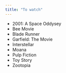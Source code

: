 ```yaml
---
title: "To watch"
---
```


* 2001: A Space Oddysey
* Bee Movie
* Blade Runner
* Garfield: The Movie
* Interstellar
* Moana
* Pulp Fiction
* Toy Story
* Zootopia
